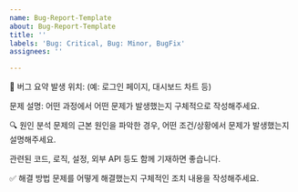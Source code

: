 ```yaml
---
name: Bug-Report-Template
about: Bug-Report-Template
title: ''
labels: 'Bug: Critical, Bug: Minor, BugFix'
assignees: ''

---
```


🐛 버그 요약
발생 위치: (예: 로그인 페이지, 대시보드 차트 등)

문제 설명: 어떤 과정에서 어떤 문제가 발생했는지 구체적으로 작성해주세요.

🔍 원인 분석
문제의 근본 원인을 파악한 경우, 어떤 조건/상황에서 문제가 발생했는지 설명해주세요.

관련된 코드, 로직, 설정, 외부 API 등도 함께 기재하면 좋습니다.

✅ 해결 방법
문제를 어떻게 해결했는지 구체적인 조치 내용을 작성해주세요.
